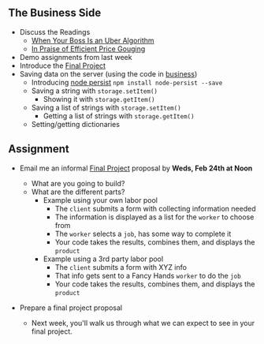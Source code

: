 ## The Business Side


* Discuss the Readings
   * [When Your Boss Is an Uber Algorithm](https://www.technologyreview.com/s/543946/when-your-boss-is-an-uber-algorithm/)
   * [In Praise of Efficient Price Gouging](https://www.technologyreview.com/s/529961/in-praise-of-efficient-price-gouging/)
* Demo assignments from last week
* Introduce the [Final Project](https://github.com/tedroden/nyu-labor-class/blob/master/final-project.md)
* Saving data on the server (using the code in [business](https://github.com/tedroden/nyu-labor-class/tree/master/04-business/business))
  * Introducing [node persist](https://github.com/simonlast/node-persist) `npm install node-persist --save`
  * Saving a string with `storage.setItem()`
    * Showing it with `storage.getItem()`
  * Saving a list of strings with `storage.setItem()`
	* Getting a list of strings with `storage.getItem()`
  * Setting/getting dictionaries
   
## Assignment

* Email me an informal [Final Project](https://github.com/tedroden/nyu-labor-class/blob/master/final-project.md) proposal by **Weds, Feb 24th at Noon**
  * What are you going to build? 
  * What are the different parts? 
    * Example using your own labor pool
      * The `client` submits a form with collecting information needed
      * The information is displayed as a list for the `worker` to choose from
      * The `worker` selects a `job`, has some way to complete it
      * Your code takes the results, combines them, and displays the `product`
    * Example using a 3rd party labor pool
      * The `client` submits a form with XYZ info
      * That info gets sent to a Fancy Hands `worker` to do the `job`
      * Your code takes the results, combines them, and displays the `product`
	  
* Prepare a final project proposal
  * Next week, you'll walk us through what we can expect to see in your final project.
